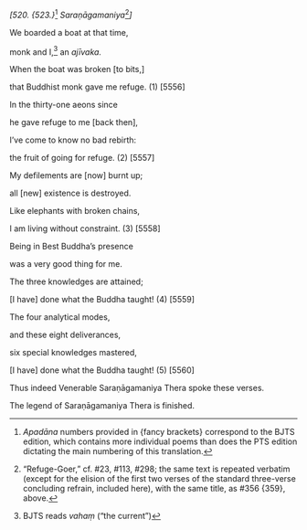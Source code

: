 *\[520. {523.}*[^1] *Saraṇāgamaniya*[^2]*\]*

We boarded a boat at that time,

monk and I,[^3] an *ajīvaka.*

When the boat was broken \[to bits,\]

that Buddhist monk gave me refuge. (1) \[5556\]

In the thirty-one aeons since

he gave refuge to me \[back then\],

I’ve come to know no bad rebirth:

the fruit of going for refuge. (2) \[5557\]

My defilements are \[now\] burnt up;

all \[new\] existence is destroyed.

Like elephants with broken chains,

I am living without constraint. (3) \[5558\]

Being in Best Buddha’s presence

was a very good thing for me.

The three knowledges are attained;

\[I have\] done what the Buddha taught! (4) \[5559\]

The four analytical modes,

and these eight deliverances,

six special knowledges mastered,

\[I have\] done what the Buddha taught! (5) \[5560\]

Thus indeed Venerable Saraṇāgamaniya Thera spoke these verses.

The legend of Saraṇāgamaniya Thera is finished.

[^1]: *Apadāna* numbers provided in {fancy brackets} correspond to the
    BJTS edition, which contains more individual poems than does the PTS
    edition dictating the main numbering of this translation.

[^2]: “Refuge-Goer,” cf. \#23, \#113, \#298; the same text is repeated
    verbatim (except for the elision of the first two verses of the
    standard three-verse concluding refrain, included here), with the
    same title, as \#356 {359}, above.

[^3]: BJTS reads *vahaṃ* (“the current”)

